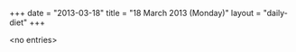 +++
date = "2013-03-18"
title = "18 March 2013 (Monday)"
layout = "daily-diet"
+++


\<no entries\>
